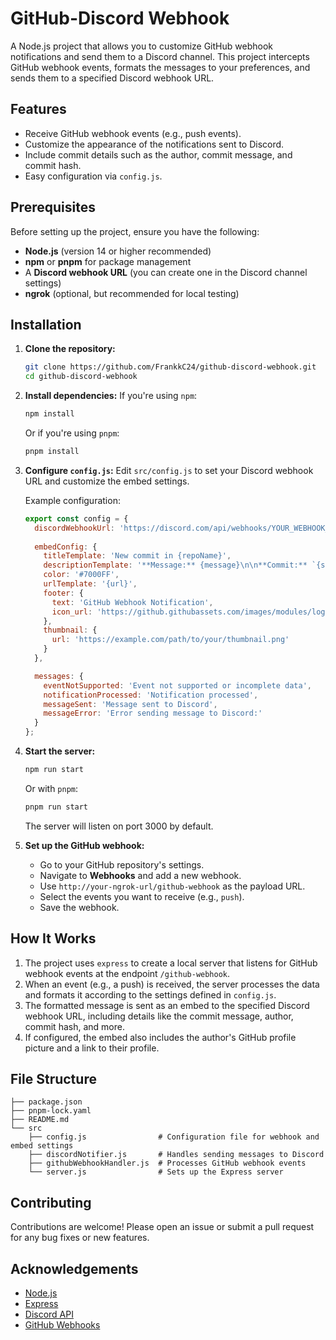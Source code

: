 # GitHub-Discord Webhook

A Node.js project that allows you to customize GitHub webhook notifications and send them to a Discord channel. This project intercepts GitHub webhook events, formats the messages to your preferences, and sends them to a specified Discord webhook URL.

## Features

- Receive GitHub webhook events (e.g., push events).
- Customize the appearance of the notifications sent to Discord.
- Include commit details such as the author, commit message, and commit hash.
- Easy configuration via `config.js`.

## Prerequisites

Before setting up the project, ensure you have the following:

- **Node.js** (version 14 or higher recommended)
- **npm** or **pnpm** for package management
- A **Discord webhook URL** (you can create one in the Discord channel settings)
- **ngrok** (optional, but recommended for local testing)

## Installation

1. **Clone the repository:**
   ```bash
   git clone https://github.com/FrankkC24/github-discord-webhook.git
   cd github-discord-webhook
   ```

2. **Install dependencies:**
   If you're using `npm`:
   ```bash
   npm install
   ```
   Or if you're using `pnpm`:
   ```bash
   pnpm install
   ```

3. **Configure `config.js`:**
   Edit `src/config.js` to set your Discord webhook URL and customize the embed settings.

   Example configuration:
   ```javascript
   export const config = {
     discordWebhookUrl: 'https://discord.com/api/webhooks/YOUR_WEBHOOK_ID/YOUR_WEBHOOK_TOKEN',
     
     embedConfig: {
       titleTemplate: 'New commit in {repoName}',
       descriptionTemplate: '**Message:** {message}\n\n**Commit:** `{shortCommitId}`',
       color: '#7000FF',
       urlTemplate: '{url}',
       footer: {
         text: 'GitHub Webhook Notification',
         icon_url: 'https://github.githubassets.com/images/modules/logos_page/GitHub-Mark.png'
       },
       thumbnail: {
         url: 'https://example.com/path/to/your/thumbnail.png'
       }
     },

     messages: {
       eventNotSupported: 'Event not supported or incomplete data',
       notificationProcessed: 'Notification processed',
       messageSent: 'Message sent to Discord',
       messageError: 'Error sending message to Discord:'
     }
   };
   ```

4. **Start the server:**
   ```bash
   npm run start
   ```
   Or with `pnpm`:
   ```bash
   pnpm run start
   ```

   The server will listen on port 3000 by default.

5. **Set up the GitHub webhook:**
   - Go to your GitHub repository's settings.
   - Navigate to **Webhooks** and add a new webhook.
   - Use `http://your-ngrok-url/github-webhook` as the payload URL.
   - Select the events you want to receive (e.g., `push`).
   - Save the webhook.

## How It Works

1. The project uses `express` to create a local server that listens for GitHub webhook events at the endpoint `/github-webhook`.
2. When an event (e.g., a push) is received, the server processes the data and formats it according to the settings defined in `config.js`.
3. The formatted message is sent as an embed to the specified Discord webhook URL, including details like the commit message, author, commit hash, and more.
4. If configured, the embed also includes the author's GitHub profile picture and a link to their profile.

## File Structure

```
├── package.json
├── pnpm-lock.yaml
├── README.md
└── src
    ├── config.js                # Configuration file for webhook and embed settings
    ├── discordNotifier.js       # Handles sending messages to Discord
    ├── githubWebhookHandler.js  # Processes GitHub webhook events
    └── server.js                # Sets up the Express server
```

## Contributing

Contributions are welcome! Please open an issue or submit a pull request for any bug fixes or new features.

## Acknowledgements

- [Node.js](https://nodejs.org/)
- [Express](https://expressjs.com/)
- [Discord API](https://discord.com/developers/docs/intro)
- [GitHub Webhooks](https://docs.github.com/en/developers/webhooks-and-events/webhooks)
